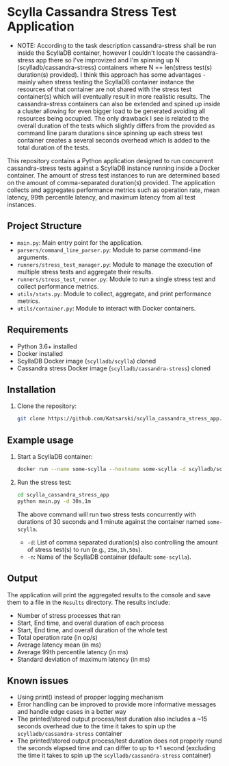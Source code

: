 # Scylla Cassandra Stress Test Application

- NOTE: According to the task description cassandra-stress shall be run inside the ScyllaDB container, however I couldn't locate the cassandra-stress app there so I've improvized and I'm spinning up N (scylladb/cassandra-stress) containers where N == len(stress test(s) duration(s) provided). I think this approach has some advantages - mainly when stress testing the ScyllaDB container instance the resources of that container are not shared with the stress test container(s) which will eventually result in more realistic results. The cassandra-stress containers can also be extended and spined up inside a cluster allowing for even bigger load to be generated avoiding all resources being occupied. The only drawback I see is related to the overall duration of the tests which slightly differs from the provided as command line param durations since spinning up each stress test container creates a several seconds overhead which is added to the total duration of the tests.

This repository contains a Python application designed to run concurrent cassandra-stress tests against a ScyllaDB instance running inside a Docker container. The amount of stress test instances to run are determined based on the amount of comma-separated duration(s) provided. The application collects and aggregates performance metrics such as operation rate, mean latency, 99th percentile latency, and maximum latency from all test instances.

## Project Structure

- `main.py`: Main entry point for the application.
- `parsers/command_line_parser.py`: Module to parse command-line arguments.
- `runners/stress_test_manager.py`: Module to manage the execution of multiple stress tests and aggregate their results.
- `runners/stress_test_runner.py`: Module to run a single stress test and collect performance metrics.
- `utils/stats.py`: Module to collect, aggregate, and print performance metrics.
- `utils/container.py`: Module to interact with Docker containers.

## Requirements

- Python 3.6+ installed
- Docker installed
- ScyllaDB Docker image (`scylladb/scylla`) cloned
- Cassandra stress Docker image (`scylladb/cassandra-stress`) cloned

## Installation

1. Clone the repository:
    ```sh
    git clone https://github.com/Katsarski/scylla_cassandra_stress_app.git
    ```

## Example usage

1. Start a ScyllaDB container:
    ```sh
    docker run --name some-scylla --hostname some-scylla -d scylladb/scylla --smp 1 --developer-mode 1
    ```

2. Run the stress test:
    ```sh
    cd scylla_cassandra_stress_app
    python main.py -d 30s,1m
    ```

    The above command will run two stress tests concurrently with durations of 30 seconds and 1 minute against the container named `some-scylla`.

    - `-d`: List of comma separated duration(s) also controlling the amount of stress test(s) to run (e.g., `25m,1h,50s`).
    - `-n`: Name of the ScyllaDB container (default: `some-scylla`).

## Output

The application will print the aggregated results to the console and save them to a file in the `Results` directory. The results include:

- Number of stress processes that ran
- Start, End time, and overal duration of each process
- Start, End time, and overall duration of the whole test
- Total operation rate (in op/s)
- Average latency mean (in ms)
- Average 99th percentile latency (in ms)
- Standard deviation of maximum latency (in ms)

## Known issues

- Using print() instead of propper logging mechanism
- Error handling can be improved to provide more informative messages and handle edge cases in a better way
- The printed/stored output process/test duration also includes a ~15 seconds overhead due to the time it takes to spin up the `scylladb/cassandra-stress` container
- The printed/stored output process/test duration does not properly round the seconds elapsed time and can differ to up to +1 second (excluding the time it takes to spin up the `scylladb/cassandra-stress` container)